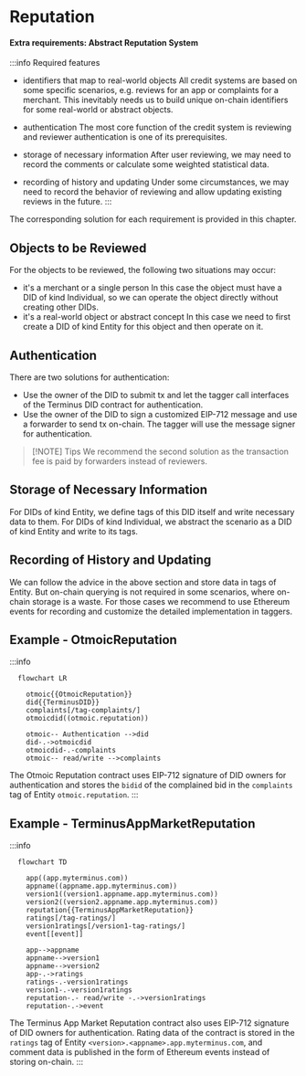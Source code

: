 # Reputation

#### Extra requirements: Abstract Reputation System

:::info Required features

- identifiers that map to real-world objects
  All credit systems are based on some specific scenarios, e.g. reviews for an app or complaints for a merchant. This inevitably needs us to build unique on-chain identifiers for some real-world or abstract objects.

- authentication
  The most core function of the credit system is reviewing and reviewer authentication is one of its prerequisites.

- storage of necessary information
  After user reviewing, we may need to record the comments or calculate some weighted statistical data.

- recording of history and updating
  Under some circumstances, we may need to record the behavior of reviewing and allow updating existing reviews in the future.
  :::

The corresponding solution for each requirement is provided in this chapter.

## Objects to be Reviewed

For the objects to be reviewed, the following two situations may occur:

- it's a merchant or a single person
  In this case the object must have a DID of kind Individual, so we can operate the object directly without creating other DIDs.
- it's a real-world object or abstract concept
  In this case we need to first create a DID of kind Entity for this object and then operate on it.

## Authentication

There are two solutions for authentication:

- Use the owner of the DID to submit tx and let the tagger call interfaces of the Terminus DID contract for authentication.
- Use the owner of the DID to sign a customized EIP-712 message and use a forwarder to send tx on-chain. The tagger will use the message signer for authentication.

> [!NOTE] Tips
> We recommend the second solution as the transaction fee is paid by forwarders instead of reviewers.

## Storage of Necessary Information

For DIDs of kind Entity, we define tags of this DID itself and write necessary data to them. For DIDs of kind Individual, we abstract the scenario as a DID of kind Entity and write to its tags.

## Recording of History and Updating

We can follow the advice in the above section and store data in tags of Entity. But on-chain querying is not required in some scenarios, where on-chain storage is a waste. For those cases we recommend to use Ethereum events for recording and customize the detailed implementation in taggers.

## Example - OtmoicReputation

:::info

```mermaid
  flowchart LR

	otmoic{{OtmoicReputation}}
	did{{TerminusDID}}
	complaints[/tag-complaints/]
	otmoicdid((otmoic.reputation))

	otmoic-- Authentication -->did
	did-.->otmoicdid
	otmoicdid-.-complaints
	otmoic-- read/write -->complaints
```

The Otmoic Reputation contract uses EIP-712 signature of DID owners for authentication and stores the `bidid` of the complained bid in the `complaints` tag of Entity `otmoic.reputation`.
:::

## Example - TerminusAppMarketReputation

:::info

```mermaid
  flowchart TD

	app((app.myterminus.com))
	appname((appname.app.myterminus.com))
	version1((version1.appname.app.myterminus.com))
	version2((version2.appname.app.myterminus.com))
	reputation{{TerminusAppMarketReputation}}
	ratings[/tag-ratings/]
	version1ratings[/version1-tag-ratings/]
	event[[event]]

	app-->appname
	appname-->version1
	appname-->version2
	app-.->ratings
	ratings-.-version1ratings
	version1-.-version1ratings
	reputation-.- read/write -.->version1ratings
	reputation-.->event

```

The Terminus App Market Reputation contract also uses EIP-712 signature of DID owners for authentication. Rating data of the contract is stored in the `ratings` tag of Entity `<version>.<appname>.app.myterminus.com`, and comment data is published in the form of Ethereum events instead of storing on-chain.
:::
